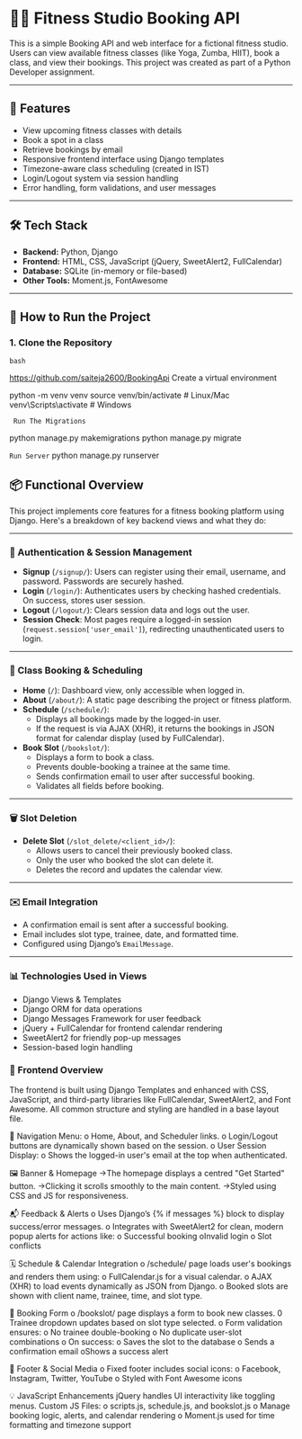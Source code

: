 # 🧘‍♀️ Fitness Studio Booking API

This is a simple Booking API and web interface for a fictional fitness studio. Users can view available fitness classes (like Yoga, Zumba, HIIT), book a class, and view their bookings. This project was created as part of a Python Developer assignment.

---

## 📌 Features

- View upcoming fitness classes with details
- Book a spot in a class
- Retrieve bookings by email
- Responsive frontend interface using Django templates
- Timezone-aware class scheduling (created in IST)
- Login/Logout system via session handling
- Error handling, form validations, and user messages

---

## 🛠️ Tech Stack

- **Backend:** Python, Django
- **Frontend:** HTML, CSS, JavaScript (jQuery, SweetAlert2, FullCalendar)
- **Database:** SQLite (in-memory or file-based)
- **Other Tools:** Moment.js, FontAwesome

---

## 🚀 How to Run the Project

### 1. Clone the Repository 

```bash ```

https://github.com/saiteja2600/BookingApi
Create a virtual environment

python -m venv venv
source venv/bin/activate      # Linux/Mac
venv\Scripts\activate         # Windows

``` Run The Migrations```

python manage.py makemigrations
python manage.py migrate



```Run Server```
python manage.py runserver


## 📦 Functional Overview

This project implements core features for a fitness booking platform using Django. Here's a breakdown of key backend views and what they do:

---

### 🔐 Authentication & Session Management

- **Signup** (`/signup/`): Users can register using their email, username, and password. Passwords are securely hashed.
- **Login** (`/login/`): Authenticates users by checking hashed credentials. On success, stores user session.
- **Logout** (`/logout/`): Clears session data and logs out the user.
- **Session Check**: Most pages require a logged-in session (`request.session['user_email']`), redirecting unauthenticated users to login.

---

### 📅 Class Booking & Scheduling

- **Home** (`/`): Dashboard view, only accessible when logged in.
- **About** (`/about/`): A static page describing the project or fitness platform.
- **Schedule** (`/schedule/`): 
  - Displays all bookings made by the logged-in user.
  - If the request is via AJAX (XHR), it returns the bookings in JSON format for calendar display (used by FullCalendar).
- **Book Slot** (`/bookslot/`):
  - Displays a form to book a class.
  - Prevents double-booking a trainee at the same time.
  - Sends confirmation email to user after successful booking.
  - Validates all fields before booking.

---

### 🗑️ Slot Deletion

- **Delete Slot** (`/slot_delete/<client_id>/`): 
  - Allows users to cancel their previously booked class.
  - Only the user who booked the slot can delete it.
  - Deletes the record and updates the calendar view.

---

### ✉️ Email Integration

- A confirmation email is sent after a successful booking.
- Email includes slot type, trainee, date, and formatted time.
- Configured using Django’s `EmailMessage`.

---

### 📊 Technologies Used in Views

- Django Views & Templates
- Django ORM for data operations
- Django Messages Framework for user feedback
- jQuery + FullCalendar for frontend calendar rendering
- SweetAlert2 for friendly pop-up messages
- Session-based login handling

### 🎨 Frontend Overview
The frontend is built using Django Templates and enhanced with CSS, JavaScript, and third-party libraries like FullCalendar, SweetAlert2, and Font Awesome. All common structure and styling are handled in a base layout file.


🧭 Navigation Menu:
        o Home, About, and Scheduler links.
        o Login/Logout buttons are dynamically shown based on the session.
        o User Session Display:
        o Shows the logged-in user's email at the top when authenticated.



🖼️ Banner & Homepage
        ->The homepage displays a centred "Get Started" button.
        ->Clicking it scrolls smoothly to the main content.
        ->Styled using CSS and JS for responsiveness.

        
📬 Feedback & Alerts
        o Uses Django’s {% if messages %} block to display success/error messages.
                o Integrates with SweetAlert2 for clean, modern popup alerts for actions like:
                o Successful booking
                oInvalid login
                o Slot conflicts

🗓️ Schedule & Calendar Integration
        o /schedule/ page loads user's bookings and renders them using:
                o FullCalendar.js for a visual calendar.
                o AJAX (XHR) to load events dynamically as JSON from Django.
                o Booked slots are shown with client name, trainee, time, and slot type.

📝 Booking Form
        o /bookslot/ page displays a form to book new classes.
                0 Trainee dropdown updates based on slot type selected.
                o Form validation ensures:
                o No trainee double-booking
                o No duplicate user-slot combinations
        o On success:
                o Saves the slot to the database
                o Sends a confirmation email
                oShows a success alert

👣 Footer & Social Media
        o Fixed footer includes social icons:
        o Facebook, Instagram, Twitter, YouTube
        o Styled with Font Awesome icons

💡 JavaScript Enhancements
        jQuery handles UI interactivity like toggling menus.
        Custom JS Files:
                o scripts.js, schedule.js, and bookslot.js
                o Manage booking logic, alerts, and calendar rendering
                o Moment.js used for time formatting and timezone support





